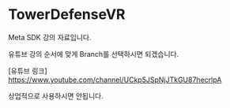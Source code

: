 # TowerDefenseVR
Meta SDK 강의 자료입니다.

유튜브 강의 순서에 맞게 Branch를 선택하시면 되겠습니다.

[유튜브 링크]
https://www.youtube.com/channel/UCkp5JSpNjJTkGU87hecrlpA

상업적으로 사용하시면 안됩니다.
